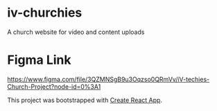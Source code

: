 # iv-churchies
A church website for video and content uploads

# Figma Link
https://www.figma.com/file/3QZMNSgB9u3Oqzso0QRmVv/iV-techies-Church-Project?node-id=0%3A1

This project was bootstrapped with [Create React App](https://github.com/facebook/create-react-app).

